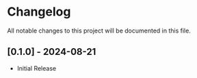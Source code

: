 # Changelog

All notable changes to this project will be documented in this file.

<!--

## [Upcomming]

### Planned

### Breaking Changes

### Added

### Changed

### Deprecated

### Removed

### Fixed

### Security

-->

## [0.1.0] - 2024-08-21

- Initial Release

<!--

## [Upcomming]

### Planned

### Breaking Changes

### Added

### Changed

### Deprecated

### Removed

### Fixed

### Security

-->
